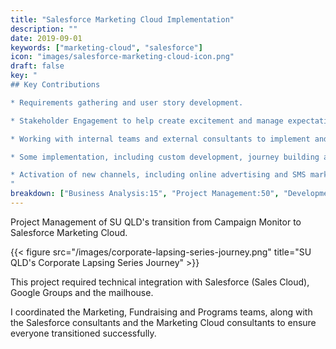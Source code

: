 ```yaml
---
title: "Salesforce Marketing Cloud Implementation"
description: ""
date: 2019-09-01
keywords: ["marketing-cloud", "salesforce"]
icon: "images/salesforce-marketing-cloud-icon.png"
draft: false
key: "
## Key Contributions

* Requirements gathering and user story development.

* Stakeholder Engagement to help create excitement and manage expectations.

* Working with internal teams and external consultants to implement and transition data.

* Some implementation, including custom development, journey building and integrations.

* Activation of new channels, including online advertising and SMS marketing.
"
breakdown: ["Business Analysis:15", "Project Management:50", "Development:35"]
---
```


Project Management of SU QLD's transition from Campaign Monitor to Salesforce Marketing Cloud.

{{< figure src="/images/corporate-lapsing-series-journey.png" title="SU QLD's Corporate Lapsing Series Journey" >}}

This project required technical integration with Salesforce (Sales Cloud), Google Groups and the mailhouse.

I coordinated the Marketing, Fundraising and Programs teams, along with the Salesforce consultants and the Marketing Cloud consultants to ensure everyone transitioned successfully.